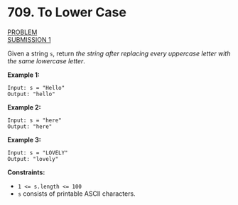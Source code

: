 # 709. To Lower Case

[PROBLEM](https://leetcode.com/problems/to-lower-case/) <br>
[SUBMISSION 1](submission%201.js)

Given a string `s`, return *the string after replacing every uppercase letter with the same lowercase letter*.

**Example 1:**

```
Input: s = "Hello"
Output: "hello"
```

**Example 2:**

```
Input: s = "here"
Output: "here"
```

**Example 3:**

```
Input: s = "LOVELY"
Output: "lovely"
```

**Constraints:**

- `1 <= s.length <= 100`
- `s` consists of printable ASCII characters.
